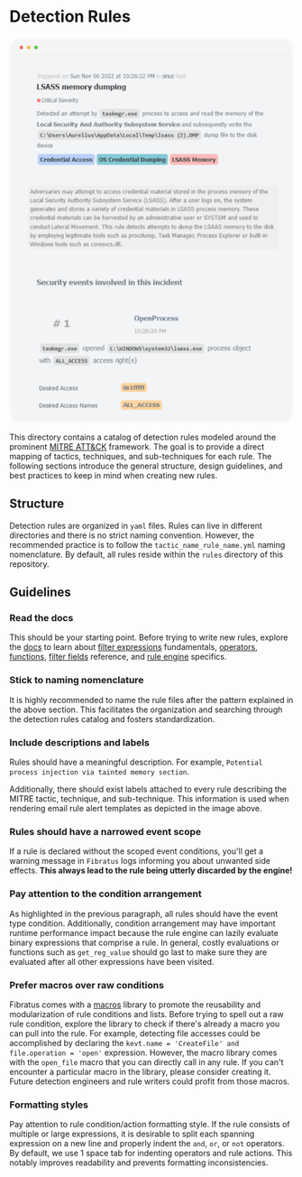 # Detection Rules

<p align="center" >
  <a href="https://www.fibratus.io" >
    <img src="rule-alert.png" alt="Email rule alert">
  </a>
</p>

This directory contains a catalog of detection rules modeled around the prominent [MITRE ATT&CK](https://attack.mitre.org/) framework. The goal is to provide a direct mapping of tactics, techniques, and sub-techniques for each rule. The following sections introduce the general structure, design guidelines, and best practices to keep in mind when creating new rules.

## Structure

Detection rules are organized in `yaml` files. Rules can live in different directories and there is no strict naming convention.
However, the recommended practice is to follow the `tactic_name_rule_name.yml` naming nomenclature. By default, all rules reside within
the `rules` directory of this repository.

## Guidelines

### Read the docs

This should be your starting point. Before trying to write new rules, explore the [docs](https://www.fibratus.io/#/filters/introduction) to learn about [filter expressions](https://www.fibratus.io/#/filters/filtering) fundamentals, [operators](https://www.fibratus.io/#/filters/operators), [functions](https://www.fibratus.io/#/filters/functions), [filter fields](https://www.fibratus.io/#/filters/fields) reference, and [rule engine](https://www.fibratus.io/#/filters/rules) specifics. 

### Stick to naming nomenclature

It is highly recommended to name the rule files after the pattern explained in the above section. This facilitates the organization and searching through the detection rules catalog and fosters standardization.

### Include descriptions and labels

Rules should have a meaningful description.
For example, `Potential process injection via tainted memory section`.

Additionally, there should exist labels attached to every rule describing the MITRE tactic, technique, and sub-technique. This information is used when rendering email rule alert templates as depicted in the image above.

### Rules should have a narrowed event scope

If a rule is declared without the scoped event conditions, you'll get a warning message in `Fibratus` logs informing you about unwanted side effects. **This always lead to the rule being utterly discarded by the engine!**

### Pay attention to the condition arrangement

As highlighted in the previous paragraph, all rules should have the event type condition. Additionally, condition arrangement may have important runtime performance impact because the rule engine can lazily evaluate binary expressions that comprise a rule. In general, costly evaluations or functions such as `get_reg_value` should go last to make sure they are evaluated after all other expressions have been visited.

### Prefer macros over raw conditions

Fibratus comes with a [macros](https://www.fibratus.io/#/filters/rules?id=macros) library to promote the reusability and modularization of rule conditions and lists. Before trying to spell out a raw rule condition, explore the library to check if there's already a macro you can pull into the rule. For example, detecting file accesses could be accomplished by declaring the `kevt.name = 'CreateFile' and file.operation = 'open'` expression. However, the macro library comes with the `open_file` macro that you can directly call in any rule. If you can't encounter a particular macro in the library, please consider creating it. Future detection engineers and rule writers could profit from those macros.

### Formatting styles

Pay attention to rule condition/action formatting style. If the rule consists of multiple or large expressions, it is desirable to split each spanning expression on a new line and properly indent the `and`, `or`, or `not` operators. By default, we use 1 space tab for indenting operators and rule actions. This notably improves readability and prevents formatting inconsistencies.
